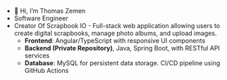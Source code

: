 - 👋 Hi, I’m Thomas Zemen
- Software Engineer
- Creator Of Scrapbook IO - Full-stack web application allowing users to create digital scrapbooks, manage photo albums, and upload images.
    - **Frontend**: Angular/TypeScript with responsive UI components
    - **Backend (Private Repository)**, Java, Spring Boot, with RESTful API services
    - **Database**: MySQL for persistent data storage. CI/CD pipeline using GitHub Actions
